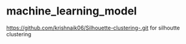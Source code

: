 # machine_learning_model

https://github.com/krishnaik06/Silhouette-clustering-.git for silhoutte clustering
